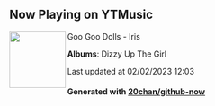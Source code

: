 ## Now Playing on YTMusic

[<img align="left" width="100" src="https://lh3.googleusercontent.com/uTzba0Dgl5G4ZjeNx8aYEFDii37F5Gs2yKWdLi89RJm3ngG1nRg-VyYu0P0OTM5HN94DEbuHDJMqHDkvaA">](https://music.youtube.com/watch?v=Dy_eP-mqWow)

Goo Goo Dolls - Iris

**Albums**: Dizzy Up The Girl

Last updated at 02/02/2023 12:03

#### Generated with [20chan/github-now](https://github.com/20chan/github-now)


<!--
**20chan/20chan** is a ✨ _special_ ✨ repository because its `README.md` (this file) appears on your GitHub profile.

Here are some ideas to get you started:

- 🔭 I’m currently working on ...
- 🌱 I’m currently learning ...
- 👯 I’m looking to collaborate on ...
- 🤔 I’m looking for help with ...
- 💬 Ask me about ...
- 📫 How to reach me: ...
- 😄 Pronouns: ...
- ⚡ Fun fact: ...
-->
